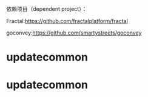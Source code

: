 依赖项目（dependent project）：

Fractal:https://github.com/fractalplatform/fractal

goconvey:https://github.com/smartystreets/goconvey
# updatecommon
# updatecommon
